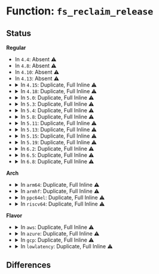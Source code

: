 # Function: <code>fs_reclaim_release</code>

## Status
<b>Regular</b>
<ul>
<li>
In <code>4.4</code>: Absent ⚠️
</li>
<li>
In <code>4.8</code>: Absent ⚠️
</li>
<li>
In <code>4.10</code>: Absent ⚠️
</li>
<li>
In <code>4.13</code>: Absent ⚠️
</li>
<li>
<details>
<summary>In <code>4.15</code>: Duplicate, Full Inline ⚠️</summary>

**Collision:** Static Duplication

**Inline:** Full

**Transformation:** False

**Instances:**

```
In mm/page_alloc.c (0)
Location: include/linux/sched/mm.h:176
Inline: True
```
```
In mm/vmscan.c (0)
Location: include/linux/sched/mm.h:176
Inline: True
```
```
In mm/slub.c (0)
Location: include/linux/sched/mm.h:176
Inline: True
```
</details>
</li>
<li>
<details>
<summary>In <code>4.18</code>: Duplicate, Full Inline ⚠️</summary>

**Collision:** Static Duplication

**Inline:** Full

**Transformation:** False

**Instances:**

```
In mm/page_alloc.c (0)
Location: include/linux/sched/mm.h:174
Inline: True
```
```
In mm/vmscan.c (0)
Location: include/linux/sched/mm.h:174
Inline: True
```
```
In mm/slub.c (0)
Location: include/linux/sched/mm.h:174
Inline: True
```
</details>
</li>
<li>
<details>
<summary>In <code>5.0</code>: Duplicate, Full Inline ⚠️</summary>

**Collision:** Static Duplication

**Inline:** Full

**Transformation:** False

**Instances:**

```
In mm/page_alloc.c (0)
Location: include/linux/sched/mm.h:174
Inline: True
```
```
In mm/vmscan.c (0)
Location: include/linux/sched/mm.h:174
Inline: True
```
```
In mm/slub.c (0)
Location: include/linux/sched/mm.h:174
Inline: True
```
</details>
</li>
<li>
<details>
<summary>In <code>5.3</code>: Duplicate, Full Inline ⚠️</summary>

**Collision:** Static Duplication

**Inline:** Full

**Transformation:** False

**Instances:**

```
In mm/vmscan.c (0)
Location: include/linux/sched/mm.h:207
Inline: True
```
```
In mm/page_alloc.c (0)
Location: include/linux/sched/mm.h:207
Inline: True
```
```
In mm/slub.c (0)
Location: include/linux/sched/mm.h:207
Inline: True
```
</details>
</li>
<li>
<details>
<summary>In <code>5.4</code>: Duplicate, Full Inline ⚠️</summary>

**Collision:** Static Duplication

**Inline:** Full

**Transformation:** False

**Instances:**

```
In mm/vmscan.c (0)
Location: include/linux/sched/mm.h:209
Inline: True
```
```
In mm/page_alloc.c (0)
Location: include/linux/sched/mm.h:209
Inline: True
```
```
In mm/slub.c (0)
Location: include/linux/sched/mm.h:209
Inline: True
```
</details>
</li>
<li>
<details>
<summary>In <code>5.8</code>: Duplicate, Full Inline ⚠️</summary>

**Collision:** Static Duplication

**Inline:** Full

**Transformation:** False

**Instances:**

```
In mm/vmscan.c (0)
Location: include/linux/sched/mm.h:211
Inline: True
```
```
In mm/page_alloc.c (0)
Location: include/linux/sched/mm.h:211
Inline: True
```
```
In mm/slub.c (0)
Location: include/linux/sched/mm.h:211
Inline: True
```
</details>
</li>
<li>
<details>
<summary>In <code>5.11</code>: Duplicate, Full Inline ⚠️</summary>

**Collision:** Static Duplication

**Inline:** Full

**Transformation:** False

**Instances:**

```
In mm/vmscan.c (0)
Location: include/linux/sched/mm.h:181
Inline: True
```
```
In mm/page_alloc.c (0)
Location: include/linux/sched/mm.h:181
Inline: True
```
```
In mm/slub.c (0)
Location: include/linux/sched/mm.h:181
Inline: True
```
</details>
</li>
<li>
<details>
<summary>In <code>5.13</code>: Duplicate, Full Inline ⚠️</summary>

**Collision:** Static Duplication

**Inline:** Full

**Transformation:** False

**Instances:**

```
In mm/vmscan.c (0)
Location: include/linux/sched/mm.h:185
Inline: True
```
```
In mm/backing-dev.c (0)
Location: include/linux/sched/mm.h:185
Inline: True
```
```
In mm/page_alloc.c (0)
Location: include/linux/sched/mm.h:185
Inline: True
```
```
In mm/dmapool.c (0)
Location: include/linux/sched/mm.h:185
Inline: True
```
```
In mm/slub.c (0)
Location: include/linux/sched/mm.h:185
Inline: True
```
</details>
</li>
<li>
<details>
<summary>In <code>5.15</code>: Duplicate, Full Inline ⚠️</summary>

**Collision:** Static Duplication

**Inline:** Full

**Transformation:** False

**Instances:**

```
In mm/vmscan.c (0)
Location: include/linux/sched/mm.h:185
Inline: True
```
```
In mm/backing-dev.c (0)
Location: include/linux/sched/mm.h:185
Inline: True
```
```
In mm/page_alloc.c (0)
Location: include/linux/sched/mm.h:185
Inline: True
```
```
In mm/dmapool.c (0)
Location: include/linux/sched/mm.h:185
Inline: True
```
```
In mm/slub.c (0)
Location: include/linux/sched/mm.h:185
Inline: True
```
</details>
</li>
<li>
<details>
<summary>In <code>5.19</code>: Duplicate, Full Inline ⚠️</summary>

**Collision:** Static Duplication

**Inline:** Full

**Transformation:** False

**Instances:**

```
In mm/vmscan.c (0)
Location: include/linux/sched/mm.h:232
Inline: True
```
```
In mm/backing-dev.c (0)
Location: include/linux/sched/mm.h:232
Inline: True
```
```
In mm/page_alloc.c (0)
Location: include/linux/sched/mm.h:232
Inline: True
```
```
In mm/dmapool.c (0)
Location: include/linux/sched/mm.h:232
Inline: True
```
```
In mm/slub.c (0)
Location: include/linux/sched/mm.h:232
Inline: True
```
</details>
</li>
<li>
<details>
<summary>In <code>6.2</code>: Duplicate, Full Inline ⚠️</summary>

**Collision:** Static Duplication

**Inline:** Full

**Transformation:** False

**Instances:**

```
In arch/x86/kernel/cpu/sgx/encl.c (0)
Location: include/linux/sched/mm.h:232
Inline: True
```
```
In arch/x86/kernel/cpu/sgx/ioctl.c (0)
Location: include/linux/sched/mm.h:232
Inline: True
```
```
In kernel/irq/msi.c (0)
Location: include/linux/sched/mm.h:232
Inline: True
```
```
In mm/mempool.c (0)
Location: include/linux/sched/mm.h:232
Inline: True
```
```
In mm/vmscan.c (0)
Location: include/linux/sched/mm.h:232
Inline: True
```
```
In mm/shmem.c (0)
Location: include/linux/sched/mm.h:232
Inline: True
```
```
In mm/backing-dev.c (0)
Location: include/linux/sched/mm.h:232
Inline: True
```
```
In mm/vmalloc.c (0)
Location: include/linux/sched/mm.h:232
Inline: True
```
```
In mm/page_alloc.c (0)
Location: include/linux/sched/mm.h:232
Inline: True
```
```
In mm/dmapool.c (0)
Location: include/linux/sched/mm.h:232
Inline: True
```
```
In mm/slub.c (0)
Location: include/linux/sched/mm.h:232
Inline: True
```
```
In block/blk-mq.c (0)
Location: include/linux/sched/mm.h:232
Inline: True
```
```
In block/genhd.c (0)
Location: include/linux/sched/mm.h:232
Inline: True
```
```
In block/partitions/core.c (0)
Location: include/linux/sched/mm.h:232
Inline: True
```
```
In io_uring/io_uring.c (0)
Location: include/linux/sched/mm.h:232
Inline: True
```
```
In drivers/pci/doe.c (0)
Location: include/linux/sched/mm.h:232
Inline: True
```
```
In drivers/iommu/intel/iommu.c (0)
Location: include/linux/sched/mm.h:232
Inline: True
```
```
In drivers/iommu/intel/svm.c (0)
Location: include/linux/sched/mm.h:232
Inline: True
```
```
In drivers/iommu/iommu.c (0)
Location: include/linux/sched/mm.h:232
Inline: True
```
```
In drivers/iommu/ioasid.c (0)
Location: include/linux/sched/mm.h:232
Inline: True
```
```
In drivers/base/memory.c (0)
Location: include/linux/sched/mm.h:232
Inline: True
```
```
In drivers/dax/super.c (0)
Location: include/linux/sched/mm.h:232
Inline: True
```
```
In drivers/dma-buf/dma-heap.c (0)
Location: include/linux/sched/mm.h:232
Inline: True
```
```
In drivers/opp/core.c (0)
Location: include/linux/sched/mm.h:232
Inline: True
```
```
In net/core/devlink.c (0)
Location: include/linux/sched/mm.h:232
Inline: True
```
</details>
</li>
<li>
<details>
<summary>In <code>6.5</code>: Duplicate, Full Inline ⚠️</summary>

**Collision:** Static Duplication

**Inline:** Full

**Transformation:** False

**Instances:**

```
In arch/x86/kernel/cpu/sgx/encl.c (0)
Location: include/linux/sched/mm.h:264
Inline: True
```
```
In arch/x86/kernel/cpu/sgx/ioctl.c (0)
Location: include/linux/sched/mm.h:264
Inline: True
```
```
In kernel/irq/msi.c (0)
Location: include/linux/sched/mm.h:264
Inline: True
```
```
In mm/mempool.c (0)
Location: include/linux/sched/mm.h:264
Inline: True
```
```
In mm/vmscan.c (0)
Location: include/linux/sched/mm.h:264
Inline: True
```
```
In mm/shmem.c (0)
Location: include/linux/sched/mm.h:264
Inline: True
```
```
In mm/backing-dev.c (0)
Location: include/linux/sched/mm.h:264
Inline: True
```
```
In mm/vmalloc.c (0)
Location: include/linux/sched/mm.h:264
Inline: True
```
```
In mm/page_alloc.c (0)
Location: include/linux/sched/mm.h:264
Inline: True
```
```
In mm/dmapool.c (0)
Location: include/linux/sched/mm.h:264
Inline: True
```
```
In mm/slub.c (0)
Location: include/linux/sched/mm.h:264
Inline: True
```
```
In block/blk-mq.c (0)
Location: include/linux/sched/mm.h:264
Inline: True
```
```
In block/genhd.c (0)
Location: include/linux/sched/mm.h:264
Inline: True
```
```
In block/partitions/core.c (0)
Location: include/linux/sched/mm.h:264
Inline: True
```
```
In io_uring/io_uring.c (0)
Location: include/linux/sched/mm.h:264
Inline: True
```
```
In drivers/pci/doe.c (0)
Location: include/linux/sched/mm.h:264
Inline: True
```
```
In drivers/iommu/intel/iommu.c (0)
Location: include/linux/sched/mm.h:264
Inline: True
```
```
In drivers/iommu/intel/svm.c (0)
Location: include/linux/sched/mm.h:264
Inline: True
```
```
In drivers/iommu/iommu.c (0)
Location: include/linux/sched/mm.h:264
Inline: True
```
```
In drivers/base/memory.c (0)
Location: include/linux/sched/mm.h:264
Inline: True
```
```
In drivers/dax/super.c (0)
Location: include/linux/sched/mm.h:264
Inline: True
```
```
In drivers/dma-buf/dma-heap.c (0)
Location: include/linux/sched/mm.h:264
Inline: True
```
```
In drivers/opp/core.c (0)
Location: include/linux/sched/mm.h:264
Inline: True
```
```
In net/sched/cls_api.c (0)
Location: include/linux/sched/mm.h:264
Inline: True
```
```
In net/devlink/leftover.c (0)
Location: include/linux/sched/mm.h:264
Inline: True
```
```
In net/devlink/core.c (0)
Location: include/linux/sched/mm.h:264
Inline: True
```
</details>
</li>
<li>
<details>
<summary>In <code>6.8</code>: Duplicate, Full Inline ⚠️</summary>

**Collision:** Static Duplication

**Inline:** Full

**Transformation:** False

**Instances:**

```
In arch/x86/kernel/cpu/sgx/encl.c (0)
Location: include/linux/sched/mm.h:264
Inline: True
```
```
In arch/x86/kernel/cpu/sgx/ioctl.c (0)
Location: include/linux/sched/mm.h:264
Inline: True
```
```
In kernel/irq/msi.c (0)
Location: include/linux/sched/mm.h:264
Inline: True
```
```
In mm/mempool.c (0)
Location: include/linux/sched/mm.h:264
Inline: True
```
```
In mm/vmscan.c (0)
Location: include/linux/sched/mm.h:264
Inline: True
```
```
In mm/shmem.c (0)
Location: include/linux/sched/mm.h:264
Inline: True
```
```
In mm/backing-dev.c (0)
Location: include/linux/sched/mm.h:264
Inline: True
```
```
In mm/vmalloc.c (0)
Location: include/linux/sched/mm.h:264
Inline: True
```
```
In mm/page_alloc.c (0)
Location: include/linux/sched/mm.h:264
Inline: True
```
```
In mm/slub.c (0)
Location: include/linux/sched/mm.h:264
Inline: True
```
```
In mm/dmapool.c (0)
Location: include/linux/sched/mm.h:264
Inline: True
```
```
In fs/libfs.c (0)
Location: include/linux/sched/mm.h:264
Inline: True
```
```
In fs/buffer.c (0)
Location: include/linux/sched/mm.h:264
Inline: True
```
```
In block/blk-mq.c (0)
Location: include/linux/sched/mm.h:264
Inline: True
```
```
In block/genhd.c (0)
Location: include/linux/sched/mm.h:264
Inline: True
```
```
In block/partitions/core.c (0)
Location: include/linux/sched/mm.h:264
Inline: True
```
```
In io_uring/register.c (0)
Location: include/linux/sched/mm.h:264
Inline: True
```
```
In drivers/pci/doe.c (0)
Location: include/linux/sched/mm.h:264
Inline: True
```
```
In drivers/iommu/intel/iommu.c (0)
Location: include/linux/sched/mm.h:264
Inline: True
```
```
In drivers/iommu/intel/svm.c (0)
Location: include/linux/sched/mm.h:264
Inline: True
```
```
In drivers/iommu/iommu.c (0)
Location: include/linux/sched/mm.h:264
Inline: True
```
```
In drivers/base/memory.c (0)
Location: include/linux/sched/mm.h:264
Inline: True
```
```
In drivers/dax/super.c (0)
Location: include/linux/sched/mm.h:264
Inline: True
```
```
In drivers/dma-buf/dma-heap.c (0)
Location: include/linux/sched/mm.h:264
Inline: True
```
```
In drivers/opp/core.c (0)
Location: include/linux/sched/mm.h:264
Inline: True
```
```
In drivers/interconnect/core.c (0)
Location: include/linux/sched/mm.h:264
Inline: True
```
```
In drivers/dpll/dpll_core.c (0)
Location: include/linux/sched/mm.h:264
Inline: True
```
```
In net/core/dev.c (0)
Location: include/linux/sched/mm.h:264
Inline: True
```
```
In net/core/page_pool_user.c (0)
Location: include/linux/sched/mm.h:264
Inline: True
```
```
In net/sched/cls_api.c (0)
Location: include/linux/sched/mm.h:264
Inline: True
```
```
In net/netlink/genetlink.c (0)
Location: include/linux/sched/mm.h:264
Inline: True
```
```
In net/devlink/core.c (0)
Location: include/linux/sched/mm.h:264
Inline: True
```
```
In net/devlink/dev.c (0)
Location: include/linux/sched/mm.h:264
Inline: True
```
```
In net/devlink/port.c (0)
Location: include/linux/sched/mm.h:264
Inline: True
```
```
In net/devlink/param.c (0)
Location: include/linux/sched/mm.h:264
Inline: True
```
```
In net/devlink/region.c (0)
Location: include/linux/sched/mm.h:264
Inline: True
```
</details>
</li>
</ul>
<b>Arch</b>
<ul>
<li>
<details>
<summary>In <code>arm64</code>: Duplicate, Full Inline ⚠️</summary>

**Collision:** Static Duplication

**Inline:** Full

**Transformation:** False

**Instances:**

```
In mm/vmscan.c (0)
Location: include/linux/sched/mm.h:209
Inline: True
```
```
In mm/page_alloc.c (0)
Location: include/linux/sched/mm.h:209
Inline: True
```
```
In mm/slub.c (0)
Location: include/linux/sched/mm.h:209
Inline: True
```
</details>
</li>
<li>
<details>
<summary>In <code>armhf</code>: Duplicate, Full Inline ⚠️</summary>

**Collision:** Static Duplication

**Inline:** Full

**Transformation:** False

**Instances:**

```
In mm/vmscan.c (0)
Location: include/linux/sched/mm.h:209
Inline: True
```
```
In mm/page_alloc.c (0)
Location: include/linux/sched/mm.h:209
Inline: True
```
```
In mm/slub.c (0)
Location: include/linux/sched/mm.h:209
Inline: True
```
</details>
</li>
<li>
<details>
<summary>In <code>ppc64el</code>: Duplicate, Full Inline ⚠️</summary>

**Collision:** Static Duplication

**Inline:** Full

**Transformation:** False

**Instances:**

```
In mm/vmscan.c (0)
Location: include/linux/sched/mm.h:209
Inline: True
```
```
In mm/page_alloc.c (0)
Location: include/linux/sched/mm.h:209
Inline: True
```
```
In mm/slub.c (0)
Location: include/linux/sched/mm.h:209
Inline: True
```
</details>
</li>
<li>
<details>
<summary>In <code>riscv64</code>: Duplicate, Full Inline ⚠️</summary>

**Collision:** Static Duplication

**Inline:** Full

**Transformation:** False

**Instances:**

```
In mm/page_alloc.c (0)
Location: include/linux/sched/mm.h:209
Inline: True
```
```
In mm/slub.c (0)
Location: include/linux/sched/mm.h:209
Inline: True
```
</details>
</li>
</ul>
<b>Flavor</b>
<ul>
<li>
<details>
<summary>In <code>aws</code>: Duplicate, Full Inline ⚠️</summary>

**Collision:** Static Duplication

**Inline:** Full

**Transformation:** False

**Instances:**

```
In mm/vmscan.c (0)
Location: include/linux/sched/mm.h:209
Inline: True
```
```
In mm/page_alloc.c (0)
Location: include/linux/sched/mm.h:209
Inline: True
```
```
In mm/slub.c (0)
Location: include/linux/sched/mm.h:209
Inline: True
```
</details>
</li>
<li>
<details>
<summary>In <code>azure</code>: Duplicate, Full Inline ⚠️</summary>

**Collision:** Static Duplication

**Inline:** Full

**Transformation:** False

**Instances:**

```
In mm/vmscan.c (0)
Location: include/linux/sched/mm.h:209
Inline: True
```
```
In mm/page_alloc.c (0)
Location: include/linux/sched/mm.h:209
Inline: True
```
```
In mm/slub.c (0)
Location: include/linux/sched/mm.h:209
Inline: True
```
</details>
</li>
<li>
<details>
<summary>In <code>gcp</code>: Duplicate, Full Inline ⚠️</summary>

**Collision:** Static Duplication

**Inline:** Full

**Transformation:** False

**Instances:**

```
In mm/vmscan.c (0)
Location: include/linux/sched/mm.h:209
Inline: True
```
```
In mm/page_alloc.c (0)
Location: include/linux/sched/mm.h:209
Inline: True
```
```
In mm/slub.c (0)
Location: include/linux/sched/mm.h:209
Inline: True
```
</details>
</li>
<li>
<details>
<summary>In <code>lowlatency</code>: Duplicate, Full Inline ⚠️</summary>

**Collision:** Static Duplication

**Inline:** Full

**Transformation:** False

**Instances:**

```
In mm/vmscan.c (0)
Location: include/linux/sched/mm.h:209
Inline: True
```
```
In mm/page_alloc.c (0)
Location: include/linux/sched/mm.h:209
Inline: True
```
```
In mm/slub.c (0)
Location: include/linux/sched/mm.h:209
Inline: True
```
</details>
</li>
</ul>

## Differences

